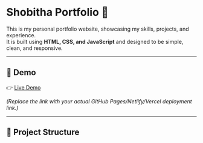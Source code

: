 # Shobitha Portfolio 🌸

This is my personal portfolio website, showcasing my skills, projects, and experience.  
It is built using **HTML, CSS, and JavaScript** and designed to be simple, clean, and responsive.

---

## 🚀 Demo
👉 [Live Demo](https://elegant-cannoli-d88e62.netlify.app/)  

*(Replace the link with your actual GitHub Pages/Netlify/Vercel deployment link.)*

---

## 📂 Project Structure
